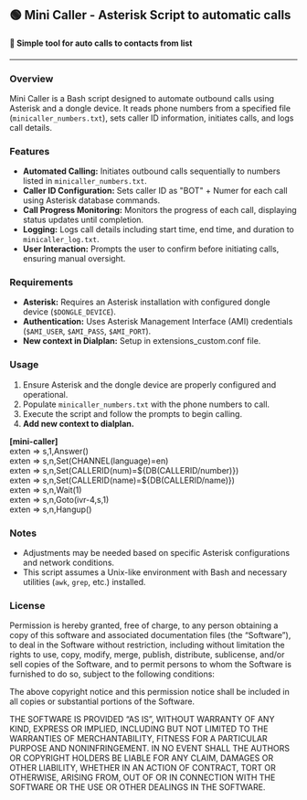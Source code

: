 <div class="markdown-heading" dir="auto">
<h2>🟢 Mini Caller - Asterisk Script to automatic calls</h2>
<h4>🔵 Simple tool for auto calls to contacts from list<h4>
<hr>
<h3>Overview</h3>
<p>Mini Caller is a Bash script designed to automate outbound calls using Asterisk and a dongle device. It reads phone numbers from a specified file (<code>minicaller_numbers.txt</code>), sets caller ID information, initiates calls, and logs call details.</p>
<h3>Features</h3>
<ul>
<li><strong>Automated Calling:</strong> Initiates outbound calls sequentially to numbers listed in <code>minicaller_numbers.txt</code>.</li>
<li><strong>Caller ID Configuration:</strong> Sets caller ID as "BOT" + Numer for each call using Asterisk database commands.</li>
<li><strong>Call Progress Monitoring:</strong> Monitors the progress of each call, displaying status updates until completion.</li>
<li><strong>Logging:</strong> Logs call details including start time, end time, and duration to <code>minicaller_log.txt</code>.</li>
<li><strong>User Interaction:</strong> Prompts the user to confirm before initiating calls, ensuring manual oversight.</li>
</ul>
<h3>Requirements</h3>
<ul>
<li><strong>Asterisk:</strong> Requires an Asterisk installation with configured dongle device (<code>$DONGLE_DEVICE</code>).</li>
<li><strong>Authentication:</strong> Uses Asterisk Management Interface (AMI) credentials (<code>$AMI_USER</code>, <code>$AMI_PASS</code>, <code>$AMI_PORT</code>).</li>
<li><strong>New context in Dialplan:</strong> Setup in extensions_custom.conf file.</li>
</ul>
<h3>Usage</h3>
<ol>
<li>Ensure Asterisk and the dongle device are properly configured and operational.</li>
<li>Populate <code>minicaller_numbers.txt</code> with the phone numbers to call.</li>
<li>Execute the script and follow the prompts to begin calling.</li>
<li><strong>Add new context to dialplan.</strong></li></ol>
<div>
<strong>[mini-caller]</strong><br>
exten => s,1,Answer()<br>
exten => s,n,Set(CHANNEL(language)=en)<br>
exten => s,n,Set(CALLERID(num)=${DB(CALLERID/number)})<br>
exten => s,n,Set(CALLERID(name)=${DB(CALLERID/name)})<br>
exten => s,n,Wait(1)<br>
exten => s,n,Goto(ivr-4,s,1)<br>
exten => s,n,Hangup()<br>
</div>


<h3>Notes</h3>
<ul>
<li>Adjustments may be needed based on specific Asterisk configurations and network conditions.</li>
<li>This script assumes a Unix-like environment with Bash and necessary utilities (<code>awk</code>, <code>grep</code>, etc.) installed.</li>
</ul>
<h3>License</h3>
<p>Permission is hereby granted, free of charge, to any person obtaining a copy of this software and associated documentation files (the “Software”), to deal in the Software without restriction, including without limitation the rights to use, copy, modify, merge, publish, distribute, sublicense, and/or sell copies of the Software, and to permit persons to whom the Software is furnished to do so, subject to the following conditions:

The above copyright notice and this permission notice shall be included in all copies or substantial portions of the Software.

THE SOFTWARE IS PROVIDED “AS IS”, WITHOUT WARRANTY OF ANY KIND, EXPRESS OR IMPLIED, INCLUDING BUT NOT LIMITED TO THE WARRANTIES OF MERCHANTABILITY, FITNESS FOR A PARTICULAR PURPOSE AND NONINFRINGEMENT. IN NO EVENT SHALL THE AUTHORS OR COPYRIGHT HOLDERS BE LIABLE FOR ANY CLAIM, DAMAGES OR OTHER LIABILITY, WHETHER IN AN ACTION OF CONTRACT, TORT OR OTHERWISE, ARISING FROM, OUT OF OR IN CONNECTION WITH THE SOFTWARE OR THE USE OR OTHER DEALINGS IN THE SOFTWARE.</p>
</div>
